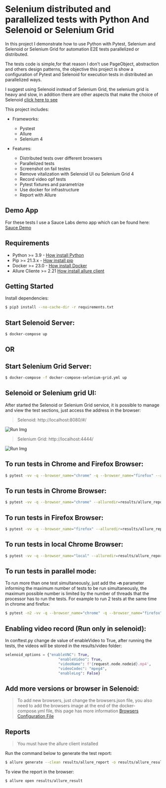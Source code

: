 # Selenium distributed and parallelized tests with Python And Selenoid or Selenium Grid

In this project I demonstrate how to use Python with Pytest, Selenium and Selenoid or Selenium Grid for automation E2E tests parallelized or distributed.

The tests code is simple,for that reason I don't use PageObject, abstraction and others design patterns, the objective this project is show a configuration of Pytest and Selenoid for execution tests in distributed an parallelized ways.

I suggest using Selenoid instead of Selenium Grid, the selenium grid is heavy and slow, in addition there are other aspects that make the choice of Selenoid [click here to see](https://blog.aerokube.com/selenium-grid-4-do-you-really-need-it-ab03366625b0)

This project includes:

- Frameworks:
    - Pystest
    - Allure
    - Selenium 4


- Features:
    - Distributed tests over different browsers
    - Parallelized tests
    - Screenshot on fail testes
    - Remove vitalization with Selenoid UI ou Selenium Grid 4
    - Record video opf tests
    - Pytest fixtures and parametrize
    - Use docker for infrastructure
    - Report with Allure
    
## Demo App
For these tests I use a Sauce Labs demo app which can be found here: [Sauce Demo](https://www.saucedemo.com/)

## Requirements
- Python >= 3.9 - [How install Python](https://www.python.org/downloads/)
- Pip >= 21.3.x - [How install pip](https://pip.pypa.io/en/stable/installing/)
- Docker >= 23.0 - [How install Docker](https://docs.docker.com/get-docker/)
- Allure Cliente >= 2.21 [How install allure client](https://docs.qameta.io/allure/#_commandline)

## Getting Started
Install dependencies:

```bash
$ pip3 install --no-cache-dir -r requirements.txt
```

## Start Selenoid Server:
```bash
$ docker-compose up
```
## OR

## Start Selenium Grid Server:
```bash
$ docker-compose -f docker-compose-selenium-grid.yml up
````

## Selenoid or Selenium grid UI:

After started the Selenoid or Selenium Grid service, it is possible to manage and view the test sections, just access the address in the browser:
> Selenoid: http://localhost:8080/#/

![Run Img](img/selenoidrun.gif)

> Selenium Grid: http://localhost:4444/

![Run Img](img/seleniumgridrun.gif)

## To run tests in Chrome and Firefox Browser:
```bash
$ pytest -vv -q --browser_name="chrome" -q --browser_name="firefox" --alluredir=results/allure_report
```

## To run tests in Chrome Browser:
```bash
$ pytest -vv -q --browser_name="chrome" --alluredir=results/allure_report
```

## To run tests in Firefox Browser:
```bash
$ pytest -vv -q --browser_name="firefox" --alluredir=results/allure_report
```

## To run tests in local Chrome Browser:
```bash
$ pytest -vv -q --browser_name="local" --alluredir=results/allure_report
```

## To run tests in parallel mode:
To run more than one test simultaneously, just add the **-n** parameter informing the maximum number of tests to be run simultaneously, the maximum possible number is limited by the number of threads that the processor has to run the tests.
For example to run 2 tests at the same time in chrome and firefox:
```bash
$ pytest -n2 -vv -q --browser_name="chrome" -q --browser_name="firefox" --alluredir=results/allure_report
```

## Enabling video record (Run only in selenoid):
In conftest.py change de value of enableVideo to True, after running the tests, the videos will be stored in the results/video folder:
```python
selenoid_options = {"enableVNC": True,
                        "enableVideo": True,
                        "videoName": f'{request.node.nodeid}.mp4',
                        "videoCodec": "mpeg4",
                        "enableLog": False}
```
## Add more versions or browser in Selenoid:
> To add new browsers, just change the browsers.json file, you also need to add the browsers image at the end of the docker-compose.yml file, this page has more information [Browsers Configuration File](https://github.com/aerokube/selenoid/blob/master/docs/browsers-configuration-file.adoc)

## Reports
> You must have the allure client installed

Run the command below to generate the test report:

```bash
$ allure generate --clean results/allure_report -o results/allure_result 
```

To view the report in the browser:

```bash
$ allure open results/allure_result
```

